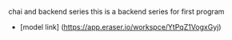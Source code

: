 chai and backend series 
this is  a backend series for first program 
 - [model link] (https://app.eraser.io/workspce/YtPqZ1VogxGyj)